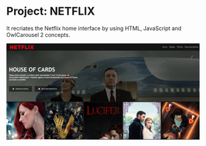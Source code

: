 # Project: NETFLIX

It recriates the Netflix home interface by using HTML, JavaScript and OwlCarousel 2 concepts. 

![Imagem do resultado final](./images/final-project.PNG)